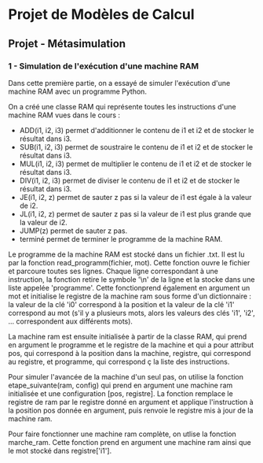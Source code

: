 # Projet de Modèles de Calcul

## Projet - Métasimulation

### 1 - Simulation de l'exécution d'une machine RAM

Dans cette première partie, on a essayé de simuler l'exécution d'une machine RAM avec un programme Python. 

On a créé une classe RAM qui représente toutes les instructions d'une machine RAM vues dans le cours :
- ADD(i1, i2, i3) permet d'additionner le contenu de i1 et i2 et de stocker le résultat dans i3.
- SUB(i1, i2, i3) permet de soustraire le contenu de i1 et i2 et de stocker le résultat dans i3.
- MUL(i1, i2, i3) permet de multiplier le contenu de i1 et i2 et de stocker le résultat dans i3.
- DIV(i1, i2, i3) permet de diviser le contenu de i1 et i2 et de stocker le résultat dans i3.
- JE(i1, i2, z) permet de sauter z pas si la valeur de i1 est égale à la valeur de i2.
- JL(i1, i2, z) permet de sauter z pas si la valeur de i1 est plus grande que la valeur de i2.
- JUMP(z) permet de sauter z pas.
- terminé permet de terminer le programme de la machine RAM.

Le programme de la machine RAM est stocké dans un fichier .txt. Il est lu par la fonction read_programm(fichier, mot). Cette fonction ouvre le fichier et parcoure toutes ses lignes. Chaque ligne correspondant à une instruction, la fonction retire le symbole '\n' de la ligne et la stocke dans une liste appelée 'programme'. Cette fonctionprend également en argument un mot et initialise le registre de la machine ram sous forme d'un dictionnaire : la valeur de la clé 'i0' correspond à la position et la valeur de la clé 'i1' correspond au mot (s'il y a plusieurs mots, alors les valeurs des clés 'i1', 'i2', ... correspondent aux différents mots).

La machine ram est ensuite initialisée à partir de la classe RAM, qui prend en argument le programme et le registre de la machine et qui a pour attribut pos, qui correspond à la position dans la machine, registre, qui correspond au registre, et programme, qui correspond ç la liste des instructions.

Pour simuler l'avancée de la machine d'un seul pas, on utilise la fonction etape_suivante(ram, config) qui prend en argument une machine ram initialisée et une configuration [pos, registre]. La fonction remplace le registre de ram par le registre donné en argument et applique l'instruction à la position pos donnée en argument, puis renvoie le registre mis à jour de la machine ram.

Pour faire fonctionner une machine ram complète, on utlise la fonction marche_ram. Cette fonction prend en argument une machine ram ainsi que le mot stocké dans registre['i1'].
